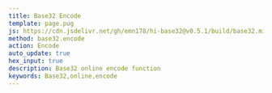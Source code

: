```yaml
---
title: Base32 Encode
template: page.pug
js: https://cdn.jsdelivr.net/gh/emn178/hi-base32@v0.5.1/build/base32.min.js
method: base32.encode
action: Encode
auto_update: true
hex_input: true
description: Base32 online encode function
keywords: Base32,online,encode
---
```

